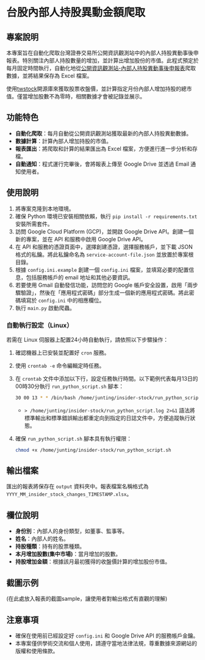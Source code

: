 # 台股內部人持股異動金額爬取

## 專案說明
本專案旨在自動化爬取台灣證券交易所公開資訊觀測站中的內部人持股異動事後申報表。特別關注內部人持股數量的增加，並計算出增加股份的市值。此程式預定於每月固定時間執行，自動化地從[公開資訊觀測站-內部人持股異動事後申報表](https://mops.twse.com.tw/mops/web/query6_1)爬取數據，並將結果保存為 Excel 檔案。

使用[twstock](https://github.com/mlouielu/twstock)開源庫來獲取股票收盤價，並計算指定月份內部人增加持股的總市值。僅當增加股數不為零時，相關數據才會被記錄並展示。

## 功能特色
- **自動化爬取**：每月自動從公開資訊觀測站獲取最新的內部人持股異動數據。
- **數據計算**：計算內部人增加持股的市值。
- **報表匯出**：將爬取和計算的結果匯出為 Excel 檔案，方便進行進一步分析和存檔。
- **自動通知**：程式運行完畢後，會將報表上傳至 Google Drive 並透過 Email 通知使用者。

## 使用說明
1. 將專案克隆到本地環境。
2. 確保 Python 環境已安裝相關依賴，執行 `pip install -r requirements.txt` 安裝所需套件。
3. 訪問 Google Cloud Platform (GCP)，並開啟 Google Drive API。創建一個新的專案，並在 API 和服務中啟用 Google Drive API。
4. 在 API 和服務的憑證頁面中，選擇創建憑證，選擇服務帳戶，並下載 JSON 格式的私鑰。將此私鑰命名為 `service-account-file.json` 並放置於專案根目錄。
5. 根據 `config.ini.example` 創建一個 `config.ini` 檔案，並填寫必要的配置信息，包括服務帳戶的 email 地址和其他必要資訊。
6. 若要使用 Gmail 自動發信功能，訪問您的 Google 帳戶安全設置，啟用「兩步驟驗證」，然後在「應用程式密碼」部分生成一個新的應用程式密碼。將此密碼填寫於 `config.ini` 中的相應欄位。
7. 執行 `main.py` 啟動爬蟲。

### 自動執行設定（Linux）
若需在 Linux 伺服器上配置24小時自動執行，請依照以下步驟操作：

1. 確認機器上已安裝並配置好 `cron` 服務。
2. 使用 `crontab -e` 命令編輯定時任務。
3. 在 `crontab` 文件中添加以下行，設定任務執行時間。以下範例代表每月13日的00時30分執行 `run_python_script.sh` 腳本：

    ```sh
    30 00 13 * * /bin/bash /home/junting/insider-stock/run_python_script.sh > /home/junting/insider-stock/run_python_script.log 2>&1
    ```

    - `> /home/junting/insider-stock/run_python_script.log 2>&1` 語法將標準輸出和標準錯誤輸出都重定向到指定的日誌文件中，方便追蹤執行狀態。

4. 確保 `run_python_script.sh` 腳本具有執行權限：

    ```bash
    chmod +x /home/junting/insider-stock/run_python_script.sh
    ```



## 輸出檔案
匯出的報表將保存在 `output` 資料夾中。報表檔案名稱格式為 `YYYY_MM_insider_stock_changes_TIMESTAMP.xlsx`。

## 欄位說明
- **身份別**：內部人的身份類型，如董事、監事等。
- **姓名**：內部人的姓名。
- **持股種類**：持有的股票種類。
- **本月增加股數(集中市場)**：當月增加的股數。
- **持股增加金額**：根據該月最初獲得的收盤價計算的增加股份市值。

## 截圖示例
(在此處放入報表的截圖sample，讓使用者對輸出格式有直觀的理解)

## 注意事項
- 確保在使用前已經設定好 `config.ini` 和 Google Drive API 的服務帳戶金鑰。
- 本專案僅供學術交流和個人使用，請遵守當地法律法規，尊重數據來源網站的版權和使用條款。

